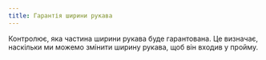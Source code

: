 ```yaml
---
title: Гарантія ширини рукава
---
```


Контролює, яка частина ширини рукава буде гарантована. Це визначає, наскільки ми можемо змінити ширину рукава, щоб він входив у пройму.




